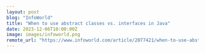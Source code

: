 ```yaml
---
layout: post
blog: "InfoWorld"
title: "When to use abstract classes vs. interfaces in Java"
date: 2023-12-06T10:00:00Z
image: images/infoworld.png
remote_url: "https://www.infoworld.com/article/2077421/when-to-use-abstract-classes-vs-interfaces-in-java.html#tk.rss_applicationdevelopment"
---
```

